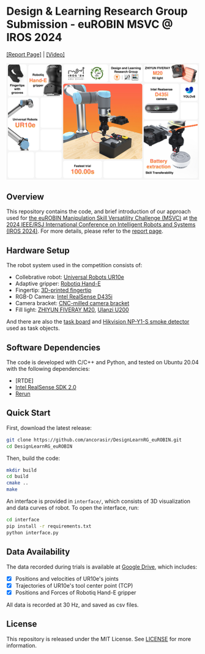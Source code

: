 # Design & Learning Research Group Submission - euROBIN MSVC @ IROS 2024

[[Report Page]](https://msvc-dlrg.github.io) | [[Video]]()

![Teaser Image](assets/images/teaser.jpg)

## Overview

This repository contains the code, and brief introduction of our approach used for [the euROBIN Manipulation Skill Versatility Challenge (MSVC)](https://sites.google.com/view/eurobin-msvc/) at [the 2024 IEEE/RSJ International Conference on Intelligent Robots and Systems (IROS 2024)](https://iros2024-abudhabi.org/). For more details, please refer to the [report page](https://msvc-dlrg.github.io).

## Hardware Setup

The robot system used in the competition consists of:

- Collebrative robot: [Universal Robots UR10e](https://www.universal-robots.com/products/ur10-robot/)
- Adaptive gripper: [Robotiq Hand-E](https://robotiq.com/products/adaptive-grippers#Hand-E)
- Fingertip: [3D-printed fingertip](https://cad.onshape.com/documents/43edc50e275c72eace7a4839)
- RGB-D Camera: [Intel RealSense D435i](https://www.intelrealsense.com/depth-camera-d435i/)
- Camera bracket: [CNC-milled camera bracket](https://cad.onshape.com/documents/01d4267b0af8aab9d6acb1ab)
- Fill light: [ZHIYUN FIVERAY M20](https://www.zhiyun-tech.com/en/product/detail/867), [Ulanzi U200](https://www.ulanzi.com/collections/bi-color-led-light/products/ulanzi-u200-camera-ring-light-video-rig-2245)

And there are also the [task board](docs/task_board.pdf) and [Hikvision NP-Y1-S smoke detector](https://detail.tmall.com/item.htm?id=654643896582) used as task objects.

## Software Dependencies

The code is developed with C/C++ and Python, and tested on Ubuntu 20.04 with the following dependencies:

- [RTDE]
- [Intel RealSense SDK 2.0](https://www.intelrealsense.com/sdk-2/)
- [Rerun](https://rerun.io)

## Quick Start

First, download the latest release:

```bash
git clone https://github.com/ancorasir/DesignLearnRG_euROBIN.git
cd DesignLearnRG_euROBIN
```

Then, build the code:

```bash
mkdir build
cd build
cmake ..
make
```

An interface is provided in `interface/`, which consists of 3D visualization and data curves of robot. To open the interface, run:

```bash
cd interface
pip install -r requirements.txt
python interface.py
```

## Data Availability

The data recorded during trials is available at [Google Drive](), which includes:

- [x] Positions and velocities of UR10e's joints
- [x] Trajectories of UR10e's tool center point (TCP)
- [x] Positions and Forces of Robotiq Hand-E gripper

All data is recorded at 30 Hz, and saved as csv files.

## License

This repository is released under the MIT License. See [LICENSE](LICENSE) for more information.
